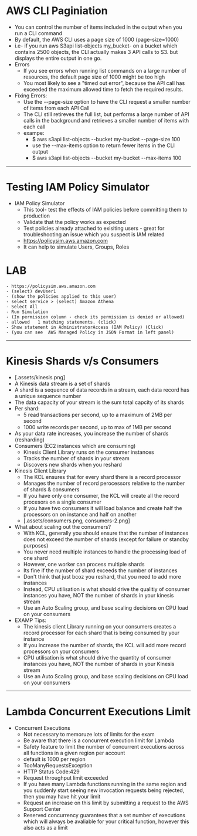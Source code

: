 # AWS CLI Paginiation

- You can control the number of items included in the output when you run a CLI command
- By default, the AWS CLI uses a page size of 1000 (page-size=1000)
- i.e- if you run aws S3api list-objects my_bucket- on a bucket which contains 2500 objects, the CLI actually makes 3 API calls to S3. but displays the entire output in one go.
- Errors
  - If you see errors when running list commands on a large number of resources, the default page size of 1000 might be too high
  - You most likely to see a "timed out error", because the API call has exceeded the maximum allowed time to fetch the required results.
- Fixing Errors:
  - Use the --page-size option to have the CLI request a smaller number of items from each API Call
  - The CLI still retireves the full list, but performs a large number of API calls in the background and retrieves a smaller number of items with each call
  - exampe:
    - \$ aws s3api list-objects --bucket my-bucket --page-size 100
    - use the --max-items option to return fewer items in the CLI output
    - \$ aws s3api list-objects --bucket my-bucket --max-items 100

---

# Testing IAM Policy Simulator

- IAM Policy Simulator
  - This tool- test the effects of IAM policies before committing them to production
  - Validate that the policy works as expected
  - Test policies already attached to exisiting users - great for troubleshooting an issue which you suspect is IAM related
  - https://policysim.aws.amazon.com
  - It can help to simulate Users, Groups, Roles

# LAB

    - https://policysim.aws.amazon.com
    - (select) devUser1
    - (show the policies applied to this user)
    - select service > (select) Amazon Athena
    - Select All
    - Run Simulation
    - (In permission column - check its permission is denied or allowed)
    - allowed   1 matching statements. (click)
    - Show statement in AdministratorAccess (IAM Policy) (Click)
    - (you can see  AWS Managed Policy in JSON Format in left panel)

---

# Kinesis Shards v/s Consumers

- [.assets/kinesis.png]
- A Kinesis data stream is a set of shards
- A shard is a sequence of data records in a stream, each data record has a unique sequence number
- The data capacity of your stream is the sum total capcity of its shards
- Per shard:
  - 5 read transactions per second, up to a maximum of 2MB per second
  - 1000 write records per second, up to max of 1MB per second
- As your data rate increases, you increase the number of shards (resharding)
- Consumers (EC2 instances which are consuming)
  - Kinesis Client Library runs on the consumer instances
  - Tracks the number of shards in your stream
  - Discovers new shards when you reshard
- Kinesis Client Library
  - The KCL ensures that for every shard there is a record processor
  - Manages the number of record perocessors relative to the number of shards & consumers
  - If you have only one consumer, the KCL will create all the record procesors on a single consumer
  - If you have two consumers it will load balance and create half the processors on on instance and half on another
  - [.assets/consumers.png, consumers-2.png]
- What about scaling out the consumers?
  - With KCL, generally you should ensure that the number of instances does not exceed the number of shards (except for failure or standby purposes)
  - You never need multiple instances to handle the processing load of one shard
  - However, one worker can process multiple shards
  - Its fine if the number of shard exceeds the number of instances
  - Don't think that just bcoz you reshard, that you need to add more instances
  - Instead, CPU utilisation is what should drive the qualitiy of consumer instances you have, NOT the number of shards in your kinesis stream
  - Use an Auto Scaling group, and base scaling decisions on CPU load on your consumers
- EXAMP Tips:
  - The kinesis client Library running on your consumers creates a record processor for each shard that is being consumed by your instance
  - If you increase the number of shards, the KCL will add more record processors on your consumers
  - CPU utilisation is what should drive the quantity of consumer instances you have, NOT the number of shards in your Kinesis stream
  - Use an Auto Scaling group, and base scaling decisions on CPU load on your consumers

---

# Lambda Concurrent Executions Limit

- Concurrent Executions
  - Not necessary to memoruze lots of limits for the exam
  - Be aware that there is a concurrent execution limit for Lambda
  - Safety feature to limit the number of concurrent executions across all functions in a given region per account
  - default is 1000 per region
  - TooManyRequestsException
  - HTTP Status Code:429
  - Request throughput limit exceeded
  - If you have many Lambda functions running in the same region and you suddenly start seeing new invocation requests being rejected, then you may have hit your limit
  - Request an increase on this limit by submitting a request to the AWS Support Center
  - Reserved concurrency guarantees that a set number of executions which will always be avaliable for your critical function, however this also acts as a limit
